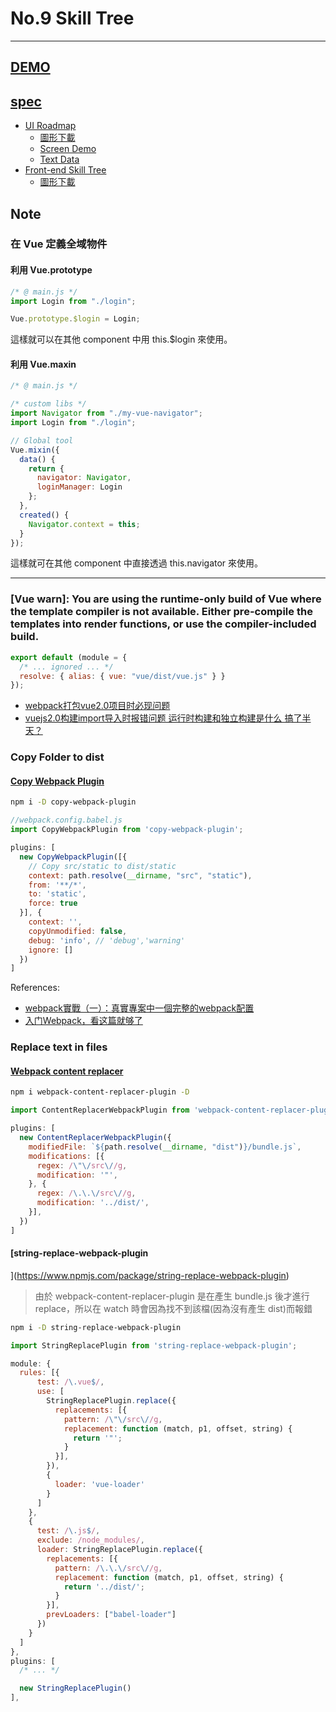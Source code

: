 # No.9 Skill Tree

---

## [DEMO](dist/)

## [spec](https://www.facebook.com/groups/173311386703334/learning_content/?filter=377909922704174&post=216733832361089)

- [UI Roadmap](https://xd.adobe.com/spec/f02993f5-4d00-4282-5a3b-cc27869f9afd-8618/)
  - [圖形下載](https://drive.google.com/drive/folders/1nmO5LFZ60JaqglJUwMbA7U9BzYJHI2Bm)
  - [Screen Demo](https://marvelapp.com/5dhed6b/screen/46204854)
  - [Text Data](https://medium.com/monospace-tw/%E4%BB%8B%E9%9D%A2%E8%A8%AD%E8%A8%88%E5%B8%AB%E8%BD%89%E8%81%B7%E4%B9%8B%E8%B7%AF-dcd9a19aa1dc?sk=c6b3e8556cda8df8a02f265a41519d01)
- [Front-end Skill Tree](https://xd.adobe.com/spec/912f916f-0b05-49ae-66e8-b42b299c19b7-e71e/screen/3eb53c19-6d4e-44dd-b6ee-a32266820ca8/mainpage/)
  - [圖形下載](https://drive.google.com/drive/folders/1Fob_CEcN1Zrz_CZg9ls2Ib7zJj058fen)


## Note

### 在 Vue 定義全域物件

#### 利用 Vue.prototype

```js
/* @ main.js */
import Login from "./login";

Vue.prototype.$login = Login;
```

這樣就可以在其他 component 中用 this.$login 來使用。

#### 利用 Vue.maxin

```js
/* @ main.js */

/* custom libs */
import Navigator from "./my-vue-navigator";
import Login from "./login";

// Global tool
Vue.mixin({
  data() {
    return {
      navigator: Navigator,
      loginManager: Login
    };
  },
  created() {
    Navigator.context = this;
  }
});
```

這樣就可在其他 component 中直接透過 this.navigator 來使用。

---

### [Vue warn]: You are using the runtime-only build of Vue where the template compiler is not available. Either pre-compile the templates into render functions, or use the compiler-included build.

```js
export default (module = {
  /* ... ignored ... */  
  resolve: { alias: { vue: "vue/dist/vue.js" } }
});
```

- [webpack打包vue2.0项目时必现问题](https://www.imooc.com/article/17868)
- [vuejs2.0构建import导入时报错问题 运行时构建和独立构建是什么 搞了半天？](https://www.zhihu.com/question/56153336/answer/153054639)

### Copy Folder to dist

#### [Copy Webpack Plugin](https://github.com/webpack-contrib/copy-webpack-plugin)

```sh
npm i -D copy-webpack-plugin
```

```js
//webpack.config.babel.js
import CopyWebpackPlugin from 'copy-webpack-plugin';

plugins: [
  new CopyWebpackPlugin([{
    // Copy src/static to dist/static
    context: path.resolve(__dirname, "src", "static"),
    from: '**/*',
    to: 'static',
    force: true
  }], {
    context: '',
    copyUnmodified: false,
    debug: 'info', // 'debug','warning'
    ignore: []
  })
]
```

References:

- [webpack實戰（一）：真實專案中一個完整的webpack配置](https://com-it.tech/archives/66008)
- [入门Webpack，看这篇就够了](https://www.jianshu.com/p/42e11515c10f)

### Replace text in files

#### [Webpack content replacer](https://www.npmjs.com/package/webpack-content-replacer-plugin)

```sh
npm i webpack-content-replacer-plugin -D
```

```js
import ContentReplacerWebpackPlugin from 'webpack-content-replacer-plugin';

plugins: [
  new ContentReplacerWebpackPlugin({
    modifiedFile: `${path.resolve(__dirname, "dist")}/bundle.js`,
    modifications: [{
      regex: /\"\/src\//g,
      modification: '"',
    }, {
      regex: /\.\.\/src\//g,
      modification: '../dist/',
    }],
  })
]
```

#### [string-replace-webpack-plugin
](https://www.npmjs.com/package/string-replace-webpack-plugin)

> 由於 webpack-content-replacer-plugin 是在產生 bundle.js 後才進行 replace，所以在 watch 時會因為找不到該檔(因為沒有產生 dist)而報錯

```sh
npm i -D string-replace-webpack-plugin
```

```js
import StringReplacePlugin from 'string-replace-webpack-plugin';

module: {
  rules: [{
      test: /\.vue$/,
      use: [
        StringReplacePlugin.replace({
          replacements: [{
            pattern: /\"\/src\//g,
            replacement: function (match, p1, offset, string) {
              return '"';
            }
          }],
        }),
        {
          loader: 'vue-loader'
        }
      ]
    },
    {
      test: /\.js$/,
      exclude: /node_modules/,
      loader: StringReplacePlugin.replace({
        replacements: [{
          pattern: /\.\.\/src\//g,
          replacement: function (match, p1, offset, string) {
            return '../dist/';
          }
        }],
        prevLoaders: ["babel-loader"]
      })
    }
  ]
},
plugins: [
  /* ... */

  new StringReplacePlugin()
],
```
